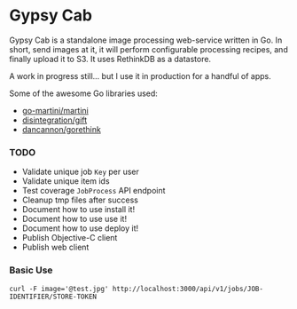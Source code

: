 # Gypsy Cab

Gypsy Cab is a standalone image processing web-service written in Go. In short, send images at it, it will perform configurable processing recipes, and finally upload it to S3. It uses RethinkDB as a datastore.

A work in progress still... but I use it in production for a handful of apps.

Some of the awesome Go libraries used:

* [go-martini/martini](github.com/go-martini/martini)
* [disintegration/gift](github.com/disintegration/gift)
* [dancannon/gorethink](github.com/dancannon/gorethink)

### TODO

* Validate unique job `Key` per user
* Validate unique item ids
* Test coverage `JobProcess` API endpoint
* Cleanup tmp files after success
* Document how to use install it!
* Document how to use use it!
* Document how to use deploy it!
* Publish Objective-C client
* Publish web client

### Basic Use

`curl -F image='@test.jpg' http://localhost:3000/api/v1/jobs/JOB-IDENTIFIER/STORE-TOKEN`
